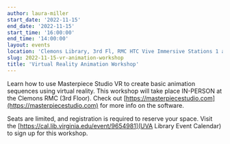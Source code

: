```yaml
---
author: laura-miller
start_date: '2022-11-15'
end_date: '2022-11-15'
start_time: '16:00:00'
end_time: '14:00:00'
layout: events
location: 'Clemons Library, 3rd Fl, RMC HTC Vive Immersive Stations 1 and 2'
slug: 2022-11-15-vr-animation-workshop
title: 'Virtual Reality Animation Workshop'
---
```

Learn how to use Masterpiece Studio VR to create basic animation sequences using virtual reality. This workshop will take place IN-PERSON at the Clemons RMC (3rd Floor). Check out [https://masterpiecestudio.com](https://masterpiecestudio.com) for more info on the software.

Seats are limited, and registration is required to reserve your space. Visit the [https://cal.lib.virginia.edu/event/9654981](UVA Library Event Calendar) to sign up for this workshop.
